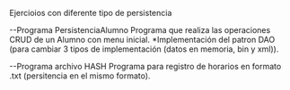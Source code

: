 Ejercioios con diferente tipo de persistencia

--Programa PersistenciaAlumno
Programa que realiza las operaciones CRUD de un Alumno con menu inicial.
*Implementación del patron DAO (para cambiar 3 tipos de implementación (datos en memoria, bin y xml)).

--Programa archivo HASH
Programa para registro de horarios en formato .txt (persitencia en el mismo formato).

